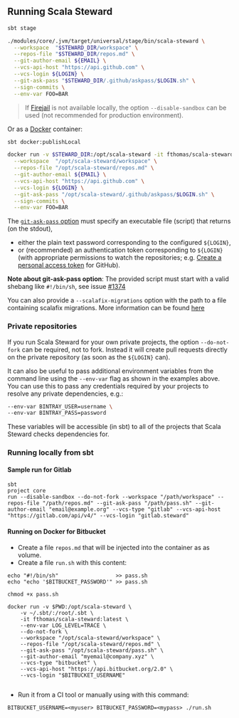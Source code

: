 ## Running Scala Steward

```bash
sbt stage

./modules/core/.jvm/target/universal/stage/bin/scala-steward \
  --workspace  "$STEWARD_DIR/workspace" \
  --repos-file "$STEWARD_DIR/repos.md" \
  --git-author-email ${EMAIL} \
  --vcs-api-host "https://api.github.com" \
  --vcs-login ${LOGIN} \
  --git-ask-pass "$STEWARD_DIR/.github/askpass/$LOGIN.sh" \
  --sign-commits \
  --env-var FOO=BAR
```

> If [Firejail](https://firejail.wordpress.com/) is not available locally, the option `--disable-sandbox` can be used (not recommended for production environment).

Or as a [Docker](https://www.docker.com/) container:

```bash
sbt docker:publishLocal

docker run -v $STEWARD_DIR:/opt/scala-steward -it fthomas/scala-steward:latest \
  --workspace  "/opt/scala-steward/workspace" \
  --repos-file "/opt/scala-steward/repos.md" \
  --git-author-email ${EMAIL} \
  --vcs-api-host "https://api.github.com" \
  --vcs-login ${LOGIN} \
  --git-ask-pass "/opt/scala-steward/.github/askpass/$LOGIN.sh" \
  --sign-commits \
  --env-var FOO=BAR
```

The [`git-ask-pass` option](https://git-scm.com/docs/gitcredentials) must specify an executable file (script) that returns (on the stdout),

- either the plain text password corresponding to the configured `${LOGIN}`,
- or (recommended) an authentication token corresponding to `${LOGIN}` (with appropriate permissions to watch the repositories; e.g. [Create a personal access token](https://help.github.com/en/articles/creating-a-personal-access-token-for-the-command-line) for GitHub).

**Note about git-ask-pass option**: The provided script must start with a valid shebang like `#!/bin/sh`, see issue [#1374](/../../issues/1374)


You can also provide a `--scalafix-migrations` option with the path to a file containing scalafix migrations.
More information can be found [here][migrations]
### Private repositories

If you run Scala Steward for your own private projects, the option `--do-not-fork` can be required, not to fork.
Instead it will create pull requests directly on the private repository (as soon as the `${LOGIN}` can).

It can also be useful to pass additional environment variables from the command line using the `--env-var` flag as shown in the examples above. You can use this to pass any credentials required by your projects to resolve any private dependencies, e.g.:

```bash
--env-var BINTRAY_USER=username \
--env-var BINTRAY_PASS=password
```

These variables will be accessible (in sbt) to all of the projects that Scala Steward checks dependencies for.


### Running locally from sbt

#### Sample run for Gitlab

```
sbt
project core
run --disable-sandbox --do-not-fork --workspace "/path/workspace" --repos-file "/path/repos.md" --git-ask-pass "/path/pass.sh" --git-author-email "email@example.org" --vcs-type "gitlab" --vcs-api-host "https://gitlab.com/api/v4/" --vcs-login "gitlab.steward"
```


#### Running on Docker for Bitbucket

* Create a file `repos.md` that will be injected into the container as as volume.
* Create a file `run.sh` with this content:

```
echo "#!/bin/sh"                  >> pass.sh  
echo "echo '$BITBUCKET_PASSWORD'" >> pass.sh

chmod +x pass.sh

docker run -v $PWD:/opt/scala-steward \
    -v ~/.sbt/:/root/.sbt \
    -it fthomas/scala-steward:latest \
    --env-var LOG_LEVEL=TRACE \
    --do-not-fork \
    --workspace "/opt/scala-steward/workspace" \
    --repos-file "/opt/scala-steward/repos.md" \
    --git-ask-pass "/opt/scala-steward/pass.sh" \
    --git-author-email "myemail@company.xyz" \
    --vcs-type "bitbucket" \
    --vcs-api-host "https://api.bitbucket.org/2.0" \
    --vcs-login "$BITBUCKET_USERNAME"
    
```

* Run it from a CI tool or manually using with this command:

`BITBUCKET_USERNAME=<myuser> BITBUCKET_PASSWORD=<mypass> ./run.sh`

[migrations]: https://github.com/fthomas/scala-steward/blob/master/docs/scalafix-migrations.md

